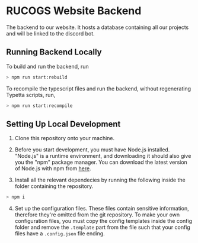 # RUCOGS Website Backend

The backend to our website. It hosts a database containing all our projects and will be linked to the discord bot.

## Running Backend Locally

To build and run the backend, run

```bash
> npm run start:rebuild
```

To recompile the typescript files and run the backend, without regenerating Typetta scripts, run,

```bash
> npm run start:recompile
```

## Setting Up Local Development

1. Clone this repository onto your machine.

2. Before you start development, you must have Node.js installed. "Node.js" is a runtime environment, and downloading it should also give you the "npm" package manager. You can download the latest version of Node.js with npm from [here](https://nodejs.org/en/download/).

3. Install all the relevant dependecies by running the following inside the folder containing the repository.
  ```bash
  > npm i
  ``` 

4. Set up the configuration files. These files contain sensitive information, therefore they're omitted from the git repository. To make your own configuration files, you must copy the config templates inside the config folder and remove the `.template` part from the file such that your config files have a `.config.json` file ending.

